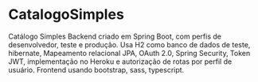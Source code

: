 # CatalogoSimples
Catálogo Simples
Backend criado em Spring Boot, com perfis de desenvolvedor, teste e produção. Usa H2 como banco de dados de teste, hibernate, Mapeamento relacional JPA, OAuth 2.0, Spring Security, Token JWT, implementação no Heroku e autorização de rotas por perfil de usuário. Frontend usando bootstrap, sass, typescript.
